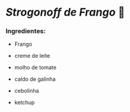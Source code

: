 #  **_Strogonoff de Frango_** :chicken:





### Ingredientes:

- Frango

-  creme de leite

- molho de tomate

- caldo de galinha

- cebolinha

- ketchup

  





